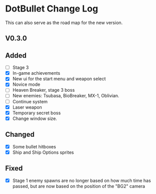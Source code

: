 # DotBullet Change Log

This can also serve as the road map for the new version.

## V0.3.0

## Added
- [ ] Stage 3
- [x] In-game achievements
- [x] New ui for the start menu and weapon select
- [x] Novice mode
- [ ] Heaven Breaker, stage 3 boss
- [ ] New enemies: Tsubasa, BioBreaker, MX-1, Oblivian.
- [ ] Continue system
- [x] Laser weapon
- [x] Temporary secret boss
- [x] Change window size.
## Changed
- [x] Some bullet hitboxes
- [x] Ship and Ship Options sprites
## Fixed
- [x] Stage 1 enemy spawns are no longer based on how much time
has passed, but are now based on the position of the "BG2" camera
